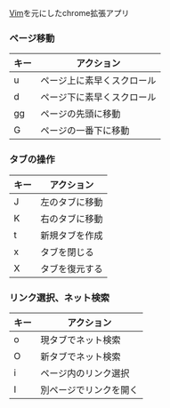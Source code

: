  

[Vim](Vim.md)を元にしたchrome拡張アプリ

### ページ移動
| キー | アクション                 | 
| ---- | -------------------------- | 
| u    | ページ上に素早くスクロール | 
| d    | ページ下に素早くスクロール | 
| gg   | ページの先頭に移動         | 
| G    | ページの一番下に移動       | 

### タブの操作
| キー | アクション     | 
| ---- | -------------- | 
| J    | 左のタブに移動 | 
| K    | 右のタブに移動 | 
| t    | 新規タブを作成 | 
| x    | タブを閉じる   | 
| X    | タブを復元する | 

### リンク選択、ネット検索
| キー | アクション             | 
| ---- | ---------------------- | 
| o    | 現タブでネット検索     | 
| O    | 新タブでネット検索     | 
| i    | ページ内のリンク選択   | 
| I    | 別ページでリンクを開く | 



